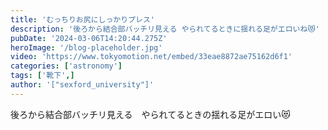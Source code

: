 ```yaml
---
title: 'むっちりお尻にしっかりプレス'
description: '後ろから結合部バッチリ見える やられてるときに揺れる足がエロいね😻'
pubDate: '2024-03-06T14:20:44.275Z'
heroImage: '/blog-placeholder.jpg'
video: 'https://www.tokyomotion.net/embed/33eae8872ae75162d6f1'
categories: ['astronomy']
tags: ['靴下',]
author: '["sexford_university"]'
---
```


後ろから結合部バッチリ見える　やられてるときの揺れる足がエロい😻




